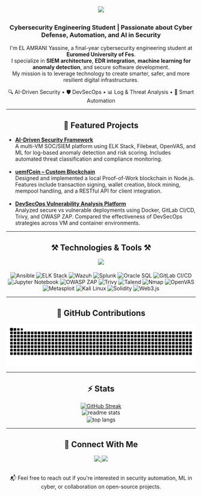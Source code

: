 <h1 align="center">
  <img src="https://readme-typing-svg.herokuapp.com/?font=Righteous&size=35&center=true&vCenter=true&width=500&height=70&duration=4000&lines=Hi+There!+;+I'm+EL+AMRANI+Yassine!;Welcome+to+My+GitHub+Profile" />
</h1>

<h3 align="center">Cybersecurity Engineering Student | Passionate about Cyber Defense, Automation, and AI in Security</h3>

<p align="center">
I'm EL AMRANI Yassine, a final-year cybersecurity engineering student at <strong>Euromed University of Fes</strong>.<br/>
I specialize in <strong>SIEM architecture</strong>, <strong>EDR integration</strong>, <strong>machine learning for anomaly detection</strong>, and secure software development.<br/>
My mission is to leverage technology to create smarter, safer, and more resilient digital infrastructures.
</p>

<p align="center">
  🔍 AI-Driven Security • 🛡️ DevSecOps • 📊 Log & Threat Analysis • 🚀 Smart Automation
</p>

<hr/>

<h2 align="center">🚀 Featured Projects</h2>

<ul>
  <li><a href="https://github.com/elamraniyassine02/AI-DRIVEN-SECURITY"><strong>AI-Driven Security Framework</strong></a><br/>
    A multi-VM SOC/SIEM platform using ELK Stack, Filebeat, OpenVAS, and ML for log-based anomaly detection and risk scoring. Includes automated threat classification and compliance monitoring.
  </li><br/>

  <li><a href="https://github.com/elamraniyassine02/tp-exam-blockchain"><strong>uemfCoin – Custom Blockchain</strong></a><br/>
    Designed and implemented a local Proof-of-Work blockchain in Node.js. Features include transaction signing, wallet creation, block mining, mempool handling, and a RESTful API for client integration.
  </li><br/>

  <li><a href="https://github.com/elamraniyassine02/studio"><strong>DevSecOps Vulnerability Analysis Platform</strong></a><br/>
    Analyzed secure vs vulnerable deployments using Docker, GitLab CI/CD, Trivy, and OWASP ZAP. Compared the effectiveness of DevSecOps strategies across VM and container environments.
  </li>
</ul>

<hr/>

<h2 align="center">⚒️ Technologies & Tools ⚒️</h2>

<!-- Primary Stack -->
<div align="center">
  <img src="https://skillicons.dev/icons?i=python,javascript,nodejs,html,css,docker,kubernetes,git,github,vscode,linux,postgres,mysql" />
</div>

<br/>

<!-- Security, DevOps, Data & Blockchain -->
<div align="center">
  <!-- Ansible -->
  <img src="https://upload.wikimedia.org/wikipedia/commons/2/24/Ansible_logo.svg" height="40" alt="Ansible" title="Ansible" />

  <!-- ELK Stack -->
  <img src="https://upload.wikimedia.org/wikipedia/commons/thumb/0/05/Elastic_Logo.svg/2560px-Elastic_Logo.svg.png" height="40" alt="ELK Stack" title="ELK Stack" />

  <!-- Wazuh -->
  <img src="https://raw.githubusercontent.com/wazuh/wazuh-design/main/logos/wazuh-icon-color.png" height="40" alt="Wazuh" title="Wazuh" />

  <!-- Splunk -->
  <img src="https://upload.wikimedia.org/wikipedia/commons/f/f0/Splunk_logo.svg" height="40" alt="Splunk" title="Splunk" />

  <!-- Oracle -->
  <img src="https://cdn.jsdelivr.net/gh/devicons/devicon/icons/oracle/oracle-original.svg" height="40" alt="Oracle SQL" title="Oracle SQL" />

  <!-- GitLab -->
  <img src="https://about.gitlab.com/images/press/logo/png/gitlab-icon-rgb.png" height="40" alt="GitLab CI/CD" title="GitLab CI/CD" />

  <!-- Jupyter -->
  <img src="https://upload.wikimedia.org/wikipedia/commons/3/38/Jupyter_logo.svg" height="40" alt="Jupyter Notebook" title="Jupyter Notebook" />

  <!-- OWASP ZAP -->
  <img src="https://www.zaproxy.org/images/zap_logo.png" height="40" alt="OWASP ZAP" title="OWASP ZAP" />

  <!-- Trivy -->
  <img src="https://raw.githubusercontent.com/aquasecurity/trivy/main/docs/img/logo.svg" height="40" alt="Trivy" title="Trivy" />

  <!-- Talend -->
  <img src="https://upload.wikimedia.org/wikipedia/commons/8/86/Talend_Logo.png" height="40" alt="Talend" title="Talend" />

  <!-- Nmap -->
  <img src="https://nmap.org/images/logo.png" height="40" alt="Nmap" title="Nmap" />

  <!-- OpenVAS -->
  <img src="https://upload.wikimedia.org/wikipedia/commons/f/f5/OpenVAS_Logo.svg" height="40" alt="OpenVAS" title="OpenVAS" />

  <!-- Metasploit -->
  <img src="https://www.offensive-security.com/wp-content/uploads/2021/01/metasploit-logo.png" height="40" alt="Metasploit" title="Metasploit" />

  <!-- Kali Linux -->
  <img src="https://upload.wikimedia.org/wikipedia/commons/6/69/Kali_Linux_2.0_wordmark.svg" height="40" alt="Kali Linux" title="Kali Linux" />

  <!-- Solidity -->
  <img src="https://cdn.jsdelivr.net/npm/simple-icons@v9/icons/solidity.svg" height="40" alt="Solidity" title="Solidity" />

  <!-- Web3.js -->
  <img src="https://raw.githubusercontent.com/ChainSafe/web3.js/1.x/docs/assets/logo/web3js.svg" height="40" alt="Web3.js" title="Web3.js" />
</div>




<hr/>

<h2 align="center">🐉 GitHub Contributions</h2>
<p align="center">
  <img src="https://raw.githubusercontent.com/elamraniyassine02/elamraniyassine02/output/github-contribution-grid-snake.svg" />
</p>

<hr/>

<h2 align="center">⚡ Stats</h2>
<div align=center>
  <a href="https://git.io/streak-stats">
    <img src="https://streak-stats.demolab.com?user=elamraniyassine02&theme=blueberry-duo&hide_border=true&border_radius=4&mode=weekly" alt="GitHub Streak" />
  </a>
  <br/>
  <img width=390 src="https://github-readme-stats.vercel.app/api?username=elamraniyassine02&count_private=true&show_icons=true&theme=react&rank_icon=github&border_radius=10" alt="readme stats" />
  <br/>
  <img width=325 align="center" src="https://github-readme-stats.vercel.app/api/top-langs/?username=elamraniyassine02&hide=HTML&langs_count=8&layout=compact&theme=react&border_radius=10&size_weight=0.5&count_weight=0.5&exclude_repo=github-readme-stats" alt="top langs" />
</div>

<hr/>

<h2 align="center">📢 Connect With Me</h2>
<div align="center"> 
  <a href="mailto:yassine.elamrani@eidia.ueuromed.org">
    <img src="https://img.shields.io/badge/Gmail-333333?style=for-the-badge&logo=gmail&logoColor=red" />
  </a>
  <a href="https://www.linkedin.com/in/el-amrani-yassine-a80608306/" target="_blank">
    <img src="https://img.shields.io/badge/LinkedIn-0077B5?style=for-the-badge&logo=linkedin&logoColor=white" />
  </a>
</div>

<br/>
<p align="center">📬 Feel free to reach out if you're interested in security automation, ML in cyber, or collaboration on open-source projects.</p>

